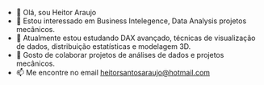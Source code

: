 - 👋 Olá, sou Heitor Araujo
- 👀 Estou interessado em Business Intelegence, Data Analysis projetos mecânicos.
- 🌱 Atualmente estou estudando DAX avançado, técnicas de visualização de dados, distribuição estatísticas e modelagem 3D.
- 💞️ Gosto de colaborar projetos de análises de dados e projetos mecânicos.
- 📫 Me encontre no email heitorsantosaraujo@hotmail.com

<!---
HeitorSAraujo/HeitorSAraujo is a ✨ special ✨ repository because its `README.md` (this file) appears on your GitHub profile.
You can click the Preview link to take a look at your changes.
--->
